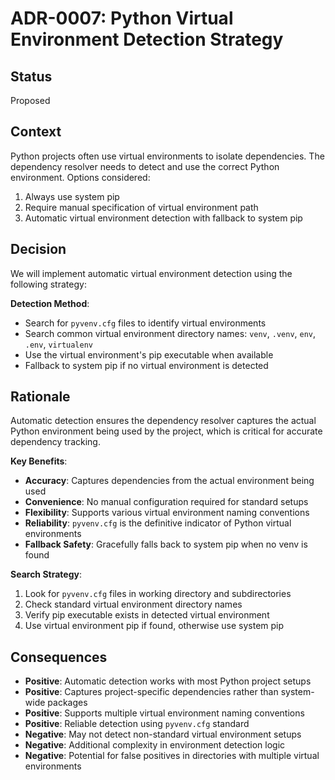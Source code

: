 # ADR-0007: Python Virtual Environment Detection Strategy

## Status

Proposed

## Context

Python projects often use virtual environments to isolate dependencies. The dependency resolver needs to detect and use the correct Python environment. Options considered:

1. Always use system pip
2. Require manual specification of virtual environment path
3. Automatic virtual environment detection with fallback to system pip

## Decision

We will implement automatic virtual environment detection using the following strategy:

**Detection Method**:

- Search for `pyvenv.cfg` files to identify virtual environments
- Search common virtual environment directory names: `venv`, `.venv`, `env`, `.env`, `virtualenv`
- Use the virtual environment's pip executable when available
- Fallback to system pip if no virtual environment is detected

## Rationale

Automatic detection ensures the dependency resolver captures the actual Python environment being used by the project, which is critical for accurate dependency tracking.

**Key Benefits**:

- **Accuracy**: Captures dependencies from the actual environment being used
- **Convenience**: No manual configuration required for standard setups
- **Flexibility**: Supports various virtual environment naming conventions
- **Reliability**: `pyvenv.cfg` is the definitive indicator of Python virtual environments
- **Fallback Safety**: Gracefully falls back to system pip when no venv is found

**Search Strategy**:

1. Look for `pyvenv.cfg` files in working directory and subdirectories
2. Check standard virtual environment directory names
3. Verify pip executable exists in detected virtual environment
4. Use virtual environment pip if found, otherwise use system pip

## Consequences

- **Positive**: Automatic detection works with most Python project setups
- **Positive**: Captures project-specific dependencies rather than system-wide packages
- **Positive**: Supports multiple virtual environment naming conventions
- **Positive**: Reliable detection using `pyvenv.cfg` standard
- **Negative**: May not detect non-standard virtual environment setups
- **Negative**: Additional complexity in environment detection logic
- **Negative**: Potential for false positives in directories with multiple virtual environments

